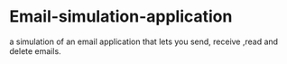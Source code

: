 # Email-simulation-application
a simulation of an email application that lets you send, receive ,read and delete emails.
